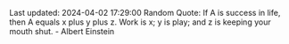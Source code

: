 Last updated: 2024-04-02 17:29:00
Random Quote: If A is success in life, then A equals x plus y plus z. Work is x; y is play; and z is keeping your mouth shut. - Albert Einstein